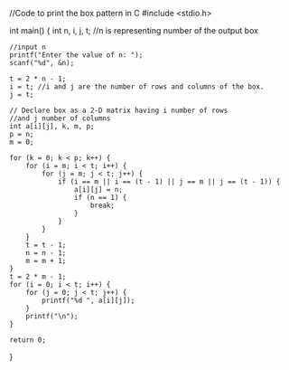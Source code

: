 //Code to print the box pattern in C
#include <stdio.h>

int main()
{
    int n, i, j, t; //n is representing number of the output box

    //input n
    printf("Enter the value of n: ");
    scanf("%d", &n);

    t = 2 * n - 1;
    i = t; //i and j are the number of rows and columns of the box.
    j = t;

    // Declare box as a 2-D matrix having i number of rows 
	//and j number of columns
    int a[i][j], k, m, p;
    p = n;
    m = 0;

    for (k = 0; k < p; k++) {
        for (i = m; i < t; i++) {
            for (j = m; j < t; j++) {
                if (i == m || i == (t - 1) || j == m || j == (t - 1)) {
                    a[i][j] = n;
                    if (n == 1) {
                        break;
                    }
                }
            }
        }
        t = t - 1;
        n = n - 1;
        m = m + 1;
    }
    t = 2 * m - 1;
    for (i = 0; i < t; i++) {
        for (j = 0; j < t; j++) {
            printf("%d ", a[i][j]);
        }
        printf("\n");
    }

    return 0;
}
